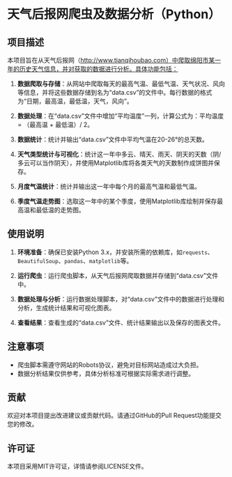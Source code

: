 # 天气后报网爬虫及数据分析（Python）

## 项目描述

本项目旨在从天气后报网（http://www.tianqihoubao.com）中爬取绵阳市某一年的历史天气信息，并对获取的数据进行分析。具体功能包括：

1. **数据爬取与存储**：从网站中爬取每天的最高气温、最低气温、天气状况、风向等信息，并将这些数据存储到名为“data.csv”的文件中。每行数据的格式为“日期，最高温，最低温，天气，风向”。

2. **数据处理**：在“data.csv”文件中增加“平均温度”一列，计算公式为：平均温度 = （最高温 + 最低温）/ 2。

3. **数据统计**：统计并输出“data.csv”文件中平均气温在20-26°的总天数。

4. **天气类型统计与可视化**：统计这一年中多云、晴天、雨天、阴天的天数（阴/多云可以当作阴天），并使用Matplotlib库将各类天气的天数制作成饼图并保存。

5. **月度气温统计**：统计并输出这一年中每个月的最高气温和最低气温。

6. **季度气温走势图**：选取这一年中的某个季度，使用Matplotlib库绘制并保存最高温和最低温的走势图。

## 使用说明

1. **环境准备**：确保已安装Python 3.x，并安装所需的依赖库，如`requests`、`BeautifulSoup`、`pandas`、`matplotlib`等。

2. **运行爬虫**：运行爬虫脚本，从天气后报网爬取数据并存储到“data.csv”文件中。

3. **数据处理与分析**：运行数据处理脚本，对“data.csv”文件中的数据进行处理和分析，生成统计结果和可视化图表。

4. **查看结果**：查看生成的“data.csv”文件、统计结果输出以及保存的图表文件。

## 注意事项

- 爬虫脚本需遵守网站的Robots协议，避免对目标网站造成过大负担。
- 数据分析结果仅供参考，具体分析标准可根据实际需求进行调整。

## 贡献

欢迎对本项目提出改进建议或贡献代码。请通过GitHub的Pull Request功能提交您的修改。

## 许可证

本项目采用MIT许可证，详情请参阅LICENSE文件。
